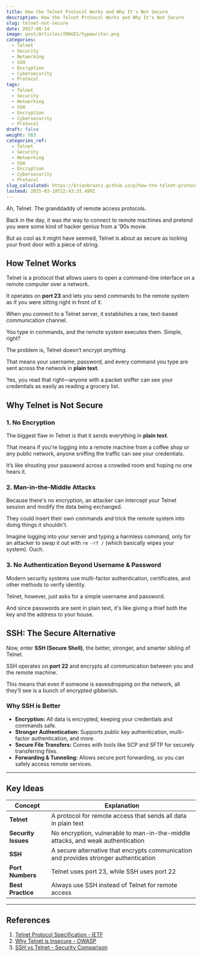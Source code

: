 ```yaml
---
title: How the Telnet Protocol Works and Why It's Not Secure
description: How the Telnet Protocol Works and Why It's Not Secure
slug: telnet-not-secure
date: 2017-08-14
image: post/Articles/IMAGES/typewriter.png
categories:
  - Telnet
  - Security
  - Networking
  - SSH
  - Encryption
  - Cybersecurity
  - Protocol
tags:
  - Telnet
  - Security
  - Networking
  - SSH
  - Encryption
  - Cybersecurity
  - Protocol
draft: false
weight: 583
categories_ref:
  - Telnet
  - Security
  - Networking
  - SSH
  - Encryption
  - Cybersecurity
  - Protocol
slug_calculated: https://brianbraatz.github.io/p/how-the-telnet-protocol-works-and-why-its-not-secure
lastmod: 2025-03-18T22:43:33.499Z
---
```

<!--
# How the Telnet Protocol Works and Why It's Not Secure
-->

Ah, Telnet. The granddaddy of remote access protocols.

Back in the day, it was *the* way to connect to remote machines and pretend you were some kind of hacker genius from a '90s movie.

But as cool as it might have seemed, Telnet is about as secure as locking your front door with a piece of string.

<!-- 
Let's break down how it works, why it’s a security nightmare, and why you should be using SSH instead.
-->

## How Telnet Works

Telnet is a protocol that allows users to open a command-line interface on a remote computer over a network.

It operates on **port 23** and lets you send commands to the remote system as if you were sitting right in front of it.

When you connect to a Telnet server, it establishes a raw, text-based communication channel.

You type in commands, and the remote system executes them. Simple, right?

The problem is, Telnet doesn’t encrypt *anything*.

That means your username, password, and every command you type are sent across the network in **plain text**.

Yes, you read that right—anyone with a packet sniffer can see your credentials as easily as reading a grocery list.

## Why Telnet is Not Secure

### 1. No Encryption

The biggest flaw in Telnet is that it sends everything in **plain text**.

That means if you're logging into a remote machine from a coffee shop or any public network, anyone sniffing the traffic can see your credentials.

It’s like shouting your password across a crowded room and hoping no one hears it.

### 2. Man-in-the-Middle Attacks

Because there's no encryption, an attacker can intercept your Telnet session and modify the data being exchanged.

They could insert their own commands and trick the remote system into doing things it shouldn't.

Imagine logging into your server and typing a harmless command, only for an attacker to swap it out with `rm -rf /` (which basically wipes your system). Ouch.

### 3. No Authentication Beyond Username & Password

Modern security systems use multi-factor authentication, certificates, and other methods to verify identity.

Telnet, however, just asks for a simple username and password.

And since passwords are sent in plain text, it's like giving a thief both the key and the address to your house.

## SSH: The Secure Alternative

Now, enter **SSH (Secure Shell)**, the better, stronger, and smarter sibling of Telnet.

SSH operates on **port 22** and encrypts all communication between you and the remote machine.

This means that even if someone is eavesdropping on the network, all they’ll see is a bunch of encrypted gibberish.

### Why SSH is Better

* **Encryption:** All data is encrypted, keeping your credentials and commands safe.
* **Stronger Authentication:** Supports public key authentication, multi-factor authentication, and more.
* **Secure File Transfers:** Comes with tools like SCP and SFTP for securely transferring files.
* **Forwarding & Tunneling:** Allows secure port forwarding, so you can safely access remote services.

<!-- 
## Conclusion

Telnet might have been cool back in the day, but in today's world of hackers, cybercriminals, and nosy neighbors, it's about as outdated as a floppy disk.

If you're still using Telnet, stop immediately and switch to SSH.

Seriously, do it now.

Your security depends on it.
-->

***

## Key Ideas

| Concept             | Explanation                                                                           |
| ------------------- | ------------------------------------------------------------------------------------- |
| **Telnet**          | A protocol for remote access that sends all data in plain text                        |
| **Security Issues** | No encryption, vulnerable to man-in-the-middle attacks, and weak authentication       |
| **SSH**             | A secure alternative that encrypts communication and provides stronger authentication |
| **Port Numbers**    | Telnet uses port 23, while SSH uses port 22                                           |
| **Best Practice**   | Always use SSH instead of Telnet for remote access                                    |

***

## References

1. [Telnet Protocol Specification - IETF](https://datatracker.ietf.org/doc/html/rfc854)
2. [Why Telnet is Insecure - OWASP](https://owasp.org/www-community/attacks/Telnet_Insecurity)
3. [SSH vs Telnet - Security Comparison](https://www.ssh.com/academy/ssh/telnet)
